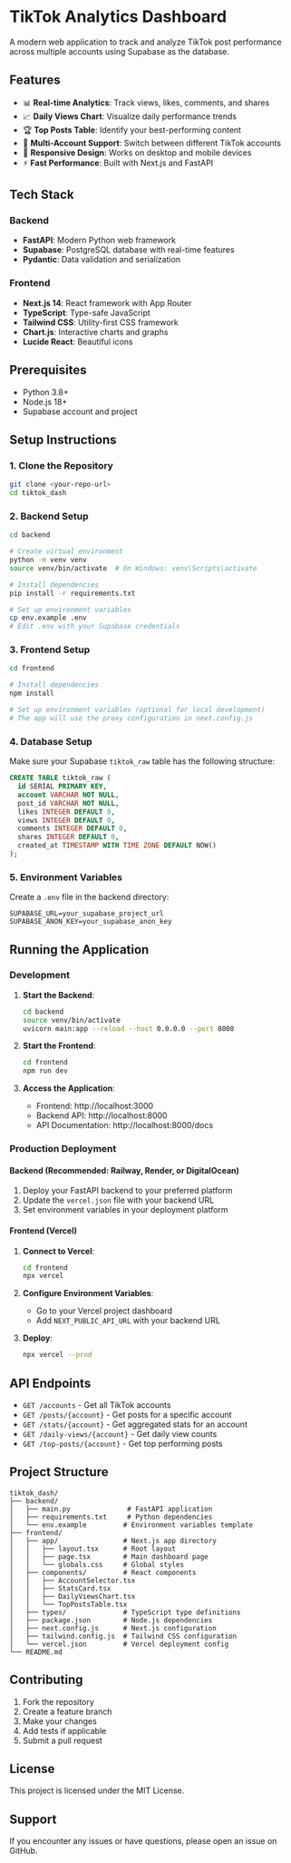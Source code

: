 # TikTok Analytics Dashboard

A modern web application to track and analyze TikTok post performance across multiple accounts using Supabase as the database.

## Features

- 📊 **Real-time Analytics**: Track views, likes, comments, and shares
- 📈 **Daily Views Chart**: Visualize daily performance trends
- 🏆 **Top Posts Table**: Identify your best-performing content
- 🔄 **Multi-Account Support**: Switch between different TikTok accounts
- 📱 **Responsive Design**: Works on desktop and mobile devices
- ⚡ **Fast Performance**: Built with Next.js and FastAPI

## Tech Stack

### Backend
- **FastAPI**: Modern Python web framework
- **Supabase**: PostgreSQL database with real-time features
- **Pydantic**: Data validation and serialization

### Frontend
- **Next.js 14**: React framework with App Router
- **TypeScript**: Type-safe JavaScript
- **Tailwind CSS**: Utility-first CSS framework
- **Chart.js**: Interactive charts and graphs
- **Lucide React**: Beautiful icons

## Prerequisites

- Python 3.8+
- Node.js 18+
- Supabase account and project

## Setup Instructions

### 1. Clone the Repository

```bash
git clone <your-repo-url>
cd tiktok_dash
```

### 2. Backend Setup

```bash
cd backend

# Create virtual environment
python -m venv venv
source venv/bin/activate  # On Windows: venv\Scripts\activate

# Install dependencies
pip install -r requirements.txt

# Set up environment variables
cp env.example .env
# Edit .env with your Supabase credentials
```

### 3. Frontend Setup

```bash
cd frontend

# Install dependencies
npm install

# Set up environment variables (optional for local development)
# The app will use the proxy configuration in next.config.js
```

### 4. Database Setup

Make sure your Supabase `tiktok_raw` table has the following structure:

```sql
CREATE TABLE tiktok_raw (
  id SERIAL PRIMARY KEY,
  account VARCHAR NOT NULL,
  post_id VARCHAR NOT NULL,
  likes INTEGER DEFAULT 0,
  views INTEGER DEFAULT 0,
  comments INTEGER DEFAULT 0,
  shares INTEGER DEFAULT 0,
  created_at TIMESTAMP WITH TIME ZONE DEFAULT NOW()
);
```

### 5. Environment Variables

Create a `.env` file in the backend directory:

```env
SUPABASE_URL=your_supabase_project_url
SUPABASE_ANON_KEY=your_supabase_anon_key
```

## Running the Application

### Development

1. **Start the Backend**:
   ```bash
   cd backend
   source venv/bin/activate
   uvicorn main:app --reload --host 0.0.0.0 --port 8000
   ```

2. **Start the Frontend**:
   ```bash
   cd frontend
   npm run dev
   ```

3. **Access the Application**:
   - Frontend: http://localhost:3000
   - Backend API: http://localhost:8000
   - API Documentation: http://localhost:8000/docs

### Production Deployment

#### Backend (Recommended: Railway, Render, or DigitalOcean)

1. Deploy your FastAPI backend to your preferred platform
2. Update the `vercel.json` file with your backend URL
3. Set environment variables in your deployment platform

#### Frontend (Vercel)

1. **Connect to Vercel**:
   ```bash
   cd frontend
   npx vercel
   ```

2. **Configure Environment Variables**:
   - Go to your Vercel project dashboard
   - Add `NEXT_PUBLIC_API_URL` with your backend URL

3. **Deploy**:
   ```bash
   npx vercel --prod
   ```

## API Endpoints

- `GET /accounts` - Get all TikTok accounts
- `GET /posts/{account}` - Get posts for a specific account
- `GET /stats/{account}` - Get aggregated stats for an account
- `GET /daily-views/{account}` - Get daily view counts
- `GET /top-posts/{account}` - Get top performing posts

## Project Structure

```
tiktok_dash/
├── backend/
│   ├── main.py              # FastAPI application
│   ├── requirements.txt     # Python dependencies
│   └── env.example         # Environment variables template
├── frontend/
│   ├── app/                # Next.js app directory
│   │   ├── layout.tsx      # Root layout
│   │   ├── page.tsx        # Main dashboard page
│   │   └── globals.css     # Global styles
│   ├── components/         # React components
│   │   ├── AccountSelector.tsx
│   │   ├── StatsCard.tsx
│   │   ├── DailyViewsChart.tsx
│   │   └── TopPostsTable.tsx
│   ├── types/              # TypeScript type definitions
│   ├── package.json        # Node.js dependencies
│   ├── next.config.js      # Next.js configuration
│   ├── tailwind.config.js  # Tailwind CSS configuration
│   └── vercel.json         # Vercel deployment config
└── README.md
```

## Contributing

1. Fork the repository
2. Create a feature branch
3. Make your changes
4. Add tests if applicable
5. Submit a pull request

## License

This project is licensed under the MIT License.

## Support

If you encounter any issues or have questions, please open an issue on GitHub. 